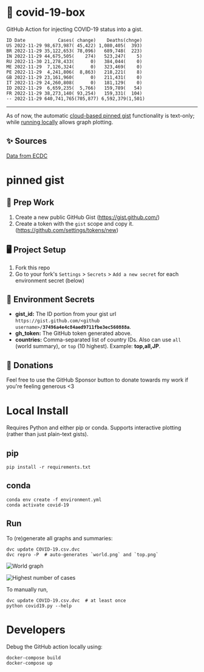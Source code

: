# 🏥 covid-19-box

GitHub Action for injecting COVID-19 status into a gist.

```
ID Date            Cases( change)    Deaths(chnge)
US 2022-11-29 98,673,987( 45,422) 1,080,405(  393)
BR 2022-11-29 35,122,653( 78,096)   689,748(  223)
IN 2022-11-29 44,675,505(    274)   523,247(    5)
RU 2022-11-30 21,278,433(      0)   384,044(    0)
ME 2022-11-29  7,126,324(      0)   323,469(    0)
PE 2022-11-29  4,241,806(  8,863)   218,221(    8)
GB 2022-11-29 23,161,960(      0)   211,431(    0)
IT 2022-11-29 24,260,808(      0)   181,129(    0)
ID 2022-11-29  6,659,235(  5,766)   159,789(   54)
FR 2022-11-29 38,273,140( 93,254)   159,331(  104)
-- 2022-11-29 640,741,765(705,877) 6,592,379(1,501)
```

---

As of now, the automatic [cloud-based pinned gist](#pinned-gist) functionality is text-only;
while [running locally](#local-install) allows graph plotting.

## ✨ Sources

[Data from ECDC](https://www.ecdc.europa.eu/en/publications-data/download-todays-data-geographic-distribution-covid-19-cases-worldwide)

# pinned gist

## 🎒 Prep Work
1. Create a new public GitHub Gist (https://gist.github.com/)
1. Create a token with the `gist` scope and copy it. (https://github.com/settings/tokens/new)

## 🖥 Project Setup
1. Fork this repo
1. Go to your fork's `Settings` > `Secrets` > `Add a new secret` for each environment secret (below)

## 🤫 Environment Secrets
- **gist_id:** The ID portion from your gist url `https://gist.github.com/<github username>/`**`37496a4e4c84aed9711fbe3ec560888a`**.
- **gh_token:** The GitHub token generated above.
- **countries:** Comma-separated list of country IDs. Also can use `all` (world summary), or `top` (10 highest). Example: **top,all,JP**.

## 💸 Donations

Feel free to use the GitHub Sponsor button to donate towards my work if you're feeling generous <3

# Local Install

Requires Python and either pip or conda. Supports interactive plotting (rather than just plain-text gists).

## pip

```
pip install -r requirements.txt
```

## conda

```
conda env create -f environment.yml
conda activate covid-19
```

## Run

To (re)generate all graphs and summaries:

```
dvc update COVID-19.csv.dvc
dvc repro -P  # auto-generates `world.png` and `top.png`
```

![World graph](world.png)

![Highest number of cases](top.png)

To manually run,

```
dvc update COVID-19.csv.dvc  # at least once
python covid19.py --help
```

# Developers

Debug the GitHub action locally using:

```
docker-compose build
docker-compose up
```
